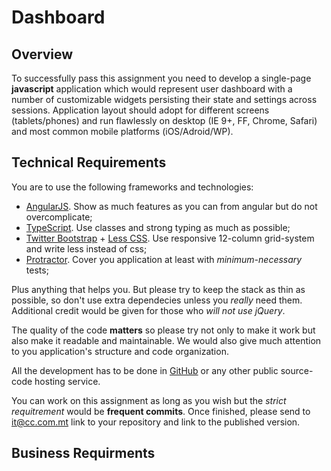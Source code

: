 # Dashboard

## Overview

To successfully pass this assignment you need to develop a single-page **javascript** application which would represent user dashboard with a number of customizable widgets persisting their state and settings across sessions. Application layout should adopt for different screens (tablets/phones) and run flawlessly on desktop (IE 9+, FF, Chrome, Safari) and most common mobile platforms (iOS/Adroid/WP). 

## Technical Requirements

You are to use the following frameworks and technologies:

 * [AngularJS](http://angularjs.org). Show as much features as you can from angular but do not overcomplicate;
 * [TypeScript](http://www.typescriptlang.org/). Use classes and strong typing as much as possible;
 * [Twitter Bootstrap](http://getbootstrap.com/) + [Less CSS](http://lesscss.org/). Use responsive 12-column grid-system and write less instead of css;
 * [Protractor](http://angular.github.io/protractor/). Cover you application at least with *minimum-necessary* tests;

Plus anything that helps you. But please try to keep the stack as thin as possible, so don't use extra dependecies unless you *really* need them. Additional credit would be given for those who *will not use jQuery*.

The quality of the code **matters** so please try not only to make it work but also make it readable and maintainable. We would also give much attention to you application's structure and code organization.

All the development has to be done in [GitHub](http://github.com/) or any other public source-code hosting service.

You can work on this assignment as long as you wish but the _strict requitrement_ would be **frequent commits**. Once finished, please send to [it@cc.com.mt](mailto:it@cc.com.mt) link to your repository and link to the published version.

## Business Requirments

